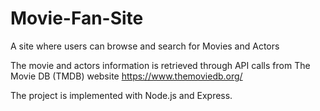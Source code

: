 # Movie-Fan-Site
A site where users can browse and search for Movies and Actors

The movie and actors information is retrieved through API calls from The Movie DB (TMDB) website https://www.themoviedb.org/

The project is implemented with Node.js and Express.
